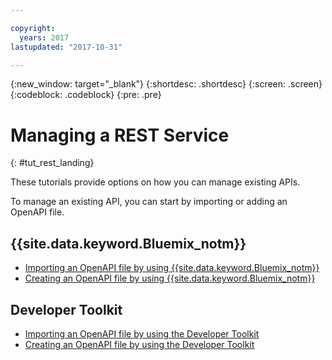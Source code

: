 ```yaml
---

copyright:
  years: 2017
lastupdated: "2017-10-31"

---
```



{:new_window: target="_blank"}
{:shortdesc: .shortdesc}
{:screen: .screen}
{:codeblock: .codeblock}
{:pre: .pre}

# Managing a REST Service
{: #tut_rest_landing}

These tutorials provide options on how you can manage existing APIs.

To manage an existing API, you can start by importing or adding an OpenAPI file.

## {{site.data.keyword.Bluemix_notm}}

- [Importing an OpenAPI file by using {{site.data.keyword.Bluemix_notm}}](tut_import_openapi_rest_bm.html)
- [Creating an OpenAPI file by using {{site.data.keyword.Bluemix_notm}}](tut_add_openapi_rest_bm.html)

## Developer Toolkit

- [Importing an OpenAPI file by using the Developer Toolkit](tut_import_openapi_rest_tk.html)
- [Creating an OpenAPI file by using the Developer Toolkit](tut_add_openapi_rest_tk.html)







